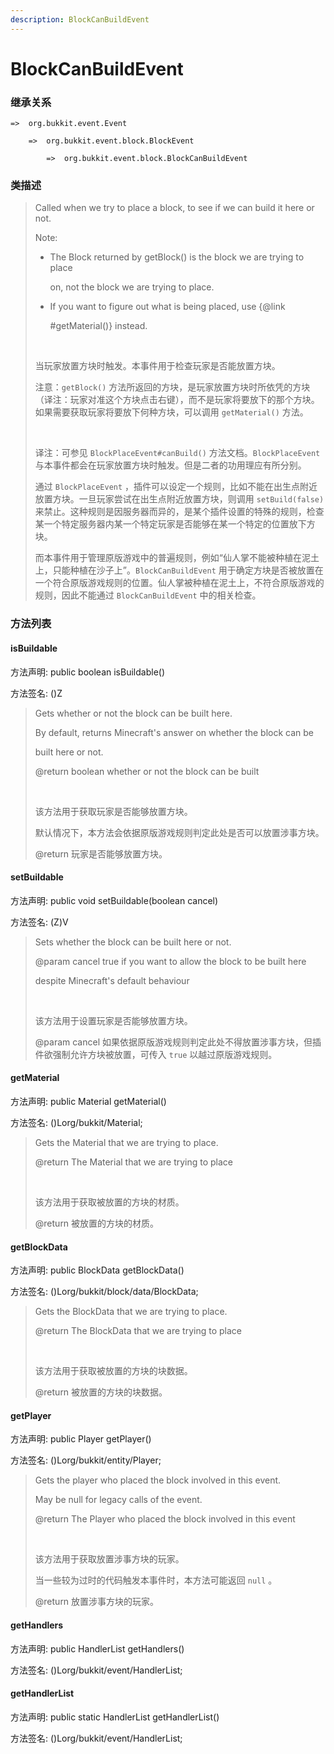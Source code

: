 ```yaml
---
description: BlockCanBuildEvent
---
```


# BlockCanBuildEvent

### 继承关系

    =>  org.bukkit.event.Event

        =>  org.bukkit.event.block.BlockEvent

            =>  org.bukkit.event.block.BlockCanBuildEvent

### 类描述

> Called when we try to place a block, to see if we can build it here or not.
> 
> Note:
> 
> <ul>
> 
> <li>The Block returned by getBlock() is the block we are trying to place
> 
> on, not the block we are trying to place.
> 
> <li>If you want to figure out what is being placed, use {@link
> 
> #getMaterial()} instead.
> 
> </ul>
> 
> <br>
> 
> 当玩家放置方块时触发。本事件用于检查玩家是否能放置方块。
> 
> 注意：`getBlock()` 方法所返回的方块，是玩家放置方块时所依凭的方块（译注：玩家对准这个方块点击右键），而不是玩家将要放下的那个方块。如果需要获取玩家将要放下何种方块，可以调用 `getMaterial()` 方法。
> 
> <br>
> 
> 译注：可参见 `BlockPlaceEvent#canBuild()` 方法文档。`BlockPlaceEvent` 与本事件都会在玩家放置方块时触发。但是二者的功用理应有所分别。
> 
> 通过 `BlockPlaceEvent` ，插件可以设定一个规则，比如不能在出生点附近放置方块。一旦玩家尝试在出生点附近放置方块，则调用 `setBuild(false)` 来禁止。这种规则是因服务器而异的，是某个插件设置的特殊的规则，检查某一个特定服务器内某一个特定玩家是否能够在某一个特定的位置放下方块。
> 
> 而本事件用于管理原版游戏中的普遍规则，例如“仙人掌不能被种植在泥土上，只能种植在沙子上”。`BlockCanBuildEvent` 用于确定方块是否被放置在一个符合原版游戏规则的位置。仙人掌被种植在泥土上，不符合原版游戏的规则，因此不能通过 `BlockCanBuildEvent` 中的相关检查。

### 方法列表

#### isBuildable

方法声明: public boolean isBuildable()

方法签名: ()Z

> Gets whether or not the block can be built here.
> 
> By default, returns Minecraft's answer on whether the block can be
> 
> built here or not.
> 
> @return boolean whether or not the block can be built
> 
> <br>
> 
> 该方法用于获取玩家是否能够放置方块。
> 
> 默认情况下，本方法会依据原版游戏规则判定此处是否可以放置涉事方块。
> 
> @return 玩家是否能够放置方块。

#### setBuildable

方法声明: public void setBuildable(boolean cancel)

方法签名: (Z)V

> Sets whether the block can be built here or not.
> 
> @param cancel true if you want to allow the block to be built here
> 
> despite Minecraft's default behaviour
> 
> <br>
> 
> 该方法用于设置玩家是否能够放置方块。
> 
> @param cancel 如果依据原版游戏规则判定此处不得放置涉事方块，但插件欲强制允许方块被放置，可传入 `true` 以越过原版游戏规则。

#### getMaterial

方法声明: public Material getMaterial()

方法签名: ()Lorg/bukkit/Material;

> Gets the Material that we are trying to place.
> 
> @return The Material that we are trying to place
> 
> <br>
> 
> 该方法用于获取被放置的方块的材质。
> 
> @return 被放置的方块的材质。

#### getBlockData

方法声明: public BlockData getBlockData()

方法签名: ()Lorg/bukkit/block/data/BlockData;

> Gets the BlockData that we are trying to place.
> 
> @return The BlockData that we are trying to place
> 
> <br>
> 
> 该方法用于获取被放置的方块的块数据。
> 
> @return 被放置的方块的块数据。

#### getPlayer

方法声明: public Player getPlayer()

方法签名: ()Lorg/bukkit/entity/Player;

> Gets the player who placed the block involved in this event.
> 
> May be null for legacy calls of the event.
> 
> @return The Player who placed the block involved in this event
> 
> <br>
> 
> 该方法用于获取放置涉事方块的玩家。
> 
> 当一些较为过时的代码触发本事件时，本方法可能返回 `null` 。
> 
> @return 放置涉事方块的玩家。

#### getHandlers

方法声明: public HandlerList getHandlers()

方法签名: ()Lorg/bukkit/event/HandlerList;

#### getHandlerList

方法声明: public static HandlerList getHandlerList()

方法签名: ()Lorg/bukkit/event/HandlerList;
